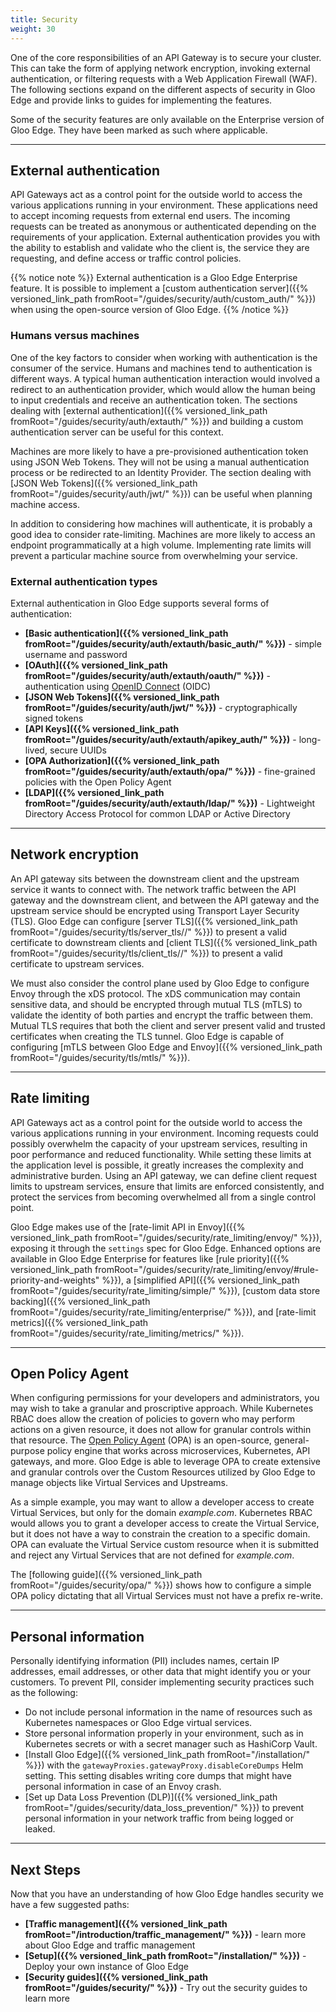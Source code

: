 ```yaml
---
title: Security
weight: 30
---
```


One of the core responsibilities of an API Gateway is to secure your cluster. This can take the form of applying network encryption, invoking external authentication, or filtering requests with a Web Application Firewall (WAF). The following sections expand on the different aspects of security in Gloo Edge and provide links to guides for implementing the features.

Some of the security features are only available on the Enterprise version of Gloo Edge. They have been marked as such where applicable.

---

## External authentication

API Gateways act as a control point for the outside world to access the various applications running in your environment. These applications need to accept incoming requests from external end users. The incoming requests can be treated as anonymous or authenticated depending on the requirements of your application. External authentication provides you with the ability to establish and validate who the client is, the service they are requesting, and define access or traffic control policies.

{{% notice note %}}
External authentication is a Gloo Edge Enterprise feature. It is possible to implement a [custom authentication server]({{% versioned_link_path fromRoot="/guides/security/auth/custom_auth/" %}}) when using the open-source version of Gloo Edge.
{{% /notice %}}

### Humans versus machines

One of the key factors to consider when working with authentication is the consumer of the service. Humans and machines tend to authentication is different ways. A typical human authentication interaction would involved a redirect to an authentication provider, which would allow the human being to input credentials and receive an authentication token. The sections dealing with [external authentication]({{% versioned_link_path fromRoot="/guides/security/auth/extauth/" %}}) and building a custom authentication server can be useful for this context.

Machines are more likely to have a pre-provisioned authentication token using JSON Web Tokens. They will not be using a manual authentication process or be redirected to an Identity Provider. The section dealing with [JSON Web Tokens]({{% versioned_link_path fromRoot="/guides/security/auth/jwt/" %}}) can be useful when planning machine access. 

In addition to considering how machines will authenticate, it is probably a good idea to consider rate-limiting. Machines are more likely to access an endpoint programmatically at a high volume. Implementing rate limits will prevent a particular machine source from overwhelming your service.

### External authentication types

External authentication in Gloo Edge supports several forms of authentication:

* **[Basic authentication]({{% versioned_link_path fromRoot="/guides/security/auth/extauth/basic_auth/" %}})** - simple username and password
* **[OAuth]({{% versioned_link_path fromRoot="/guides/security/auth/extauth/oauth/" %}})** - authentication using [OpenID Connect](https://openid.net/connect/) (OIDC)
* **[JSON Web Tokens]({{% versioned_link_path fromRoot="/guides/security/auth/jwt/" %}})** - cryptographically signed tokens
* **[API Keys]({{% versioned_link_path fromRoot="/guides/security/auth/extauth/apikey_auth/" %}})** - long-lived, secure UUIDs
* **[OPA Authorization]({{% versioned_link_path fromRoot="/guides/security/auth/extauth/opa/" %}})** - fine-grained policies with the Open Policy Agent
* **[LDAP]({{% versioned_link_path fromRoot="/guides/security/auth/extauth/ldap/" %}})** - Lightweight Directory Access Protocol for common LDAP or Active Directory

---

## Network encryption

An API gateway sits between the downstream client and the upstream service it wants to connect with. The network traffic between the API gateway and the downstream client, and between the API gateway and the upstream service should be encrypted using Transport Layer Security (TLS). Gloo Edge can configure [server TLS]({{% versioned_link_path fromRoot="/guides/security/tls/server_tls//" %}}) to present a valid certificate to downstream clients and [client TLS]({{% versioned_link_path fromRoot="/guides/security/tls/client_tls//" %}}) to present a valid certificate to upstream services.

We must also consider the control plane used by Gloo Edge to configure Envoy through the xDS protocol. The xDS communication may contain sensitive data, and should be encrypted through mutual TLS (mTLS) to validate the identity of both parties and encrypt the traffic between them. Mutual TLS requires that both the client and server present valid and trusted certificates when creating the TLS tunnel. Gloo Edge is capable of configuring [mTLS between Gloo Edge and Envoy]({{% versioned_link_path fromRoot="/guides/security/tls/mtls/" %}}).

---

## Rate limiting

API Gateways act as a control point for the outside world to access the various applications running in your environment.  Incoming requests could possibly overwhelm the capacity of your upstream services, resulting in poor performance and reduced functionality. While setting these limits at the application level is possible, it greatly increases the complexity and administrative burden. Using an API gateway, we can define client request limits to upstream services, ensure that limits are enforced consistently, and protect the services from becoming overwhelmed all from a single control point.

Gloo Edge makes use of the [rate-limit API in Envoy]({{% versioned_link_path fromRoot="/guides/security/rate_limiting/envoy/" %}}), exposing it through the `settings` spec for Gloo Edge. Enhanced options are available in Gloo Edge Enterprise for features like [rule priority]({{% versioned_link_path fromRoot="/guides/security/rate_limiting/envoy/#rule-priority-and-weights" %}}), a [simplified API]({{% versioned_link_path fromRoot="/guides/security/rate_limiting/simple/" %}}), [custom data store backing]({{% versioned_link_path fromRoot="/guides/security/rate_limiting/enterprise/" %}}), and [rate-limit metrics]({{% versioned_link_path fromRoot="/guides/security/rate_limiting/metrics/" %}}).

---

## Open Policy Agent

When configuring permissions for your developers and administrators, you may wish to take a granular and proscriptive approach. While Kubernetes RBAC does allow the creation of policies to govern who may perform actions on a given resource, it does not allow for granular controls within that resource. The [Open Policy Agent](https://www.openpolicyagent.org/docs/latest/) (OPA) is an open-source, general-purpose policy engine that works across microservices, Kubernetes, API gateways, and more. Gloo Edge is able to leverage OPA to create extensive and granular controls over the Custom Resources utilized by Gloo Edge to manage objects like Virtual Services and Upstreams.

As a simple example, you may want to allow a developer access to create Virtual Services, but only for the domain *example.com*. Kubernetes RBAC would allows you to grant a developer access to create the Virtual Service, but it does not have a way to constrain the creation to a specific domain. OPA can evaluate the Virtual Service custom resource when it is submitted and reject any Virtual Services that are not defined for *example.com*.

The [following guide]({{% versioned_link_path fromRoot="/guides/security/opa/" %}}) shows how to configure a simple OPA policy dictating that all Virtual Services must not have a prefix re-write.

---

## Personal information

Personally identifying information (PII) includes names, certain IP addresses, email addresses, or other data that might identify you or your customers. To prevent PII, consider implementing security practices such as the following:

* Do not include personal information in the name of resources such as Kubernetes namespaces or Gloo Edge virtual services.
* Store personal information properly in your environment, such as in Kubernetes secrets or with a secret manager such as HashiCorp Vault.
* [Install Gloo Edge]({{% versioned_link_path fromRoot="/installation/" %}}) with the `gatewayProxies.gatewayProxy.disableCoreDumps` Helm setting. This setting disables writing core dumps that might have personal information in case of an Envoy crash.
* [Set up Data Loss Prevention (DLP)]({{% versioned_link_path fromRoot="/guides/security/data_loss_prevention/" %}}) to prevent personal information in your network traffic from being logged or leaked.

---

## Next Steps

Now that you have an understanding of how Gloo Edge handles security we have a few suggested paths:

* **[Traffic management]({{% versioned_link_path fromRoot="/introduction/traffic_management/" %}})** - learn more about Gloo Edge and traffic management
* **[Setup]({{% versioned_link_path fromRoot="/installation/" %}})** - Deploy your own instance of Gloo Edge
* **[Security guides]({{% versioned_link_path fromRoot="/guides/security/" %}})** - Try out the security guides to learn more